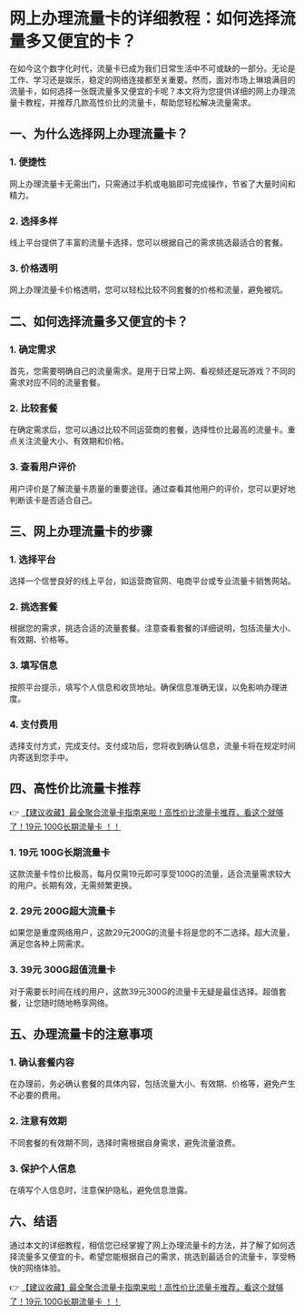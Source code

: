 # 网上办理流量卡的详细教程：如何选择流量多又便宜的卡？

在如今这个数字化时代，流量卡已成为我们日常生活中不可或缺的一部分。无论是工作、学习还是娱乐，稳定的网络连接都至关重要。然而，面对市场上琳琅满目的流量卡，如何选择一张既流量多又便宜的卡呢？本文将为您提供详细的网上办理流量卡教程，并推荐几款高性价比的流量卡，帮助您轻松解决流量需求。

## 一、为什么选择网上办理流量卡？

### 1. 便捷性
网上办理流量卡无需出门，只需通过手机或电脑即可完成操作，节省了大量时间和精力。

### 2. 选择多样
线上平台提供了丰富的流量卡选择，您可以根据自己的需求挑选最适合的套餐。

### 3. 价格透明
网上办理流量卡价格透明，您可以轻松比较不同套餐的价格和流量，避免被坑。

## 二、如何选择流量多又便宜的卡？

### 1. 确定需求
首先，您需要明确自己的流量需求。是用于日常上网、看视频还是玩游戏？不同的需求对应不同的流量套餐。

### 2. 比较套餐
在确定需求后，您可以通过比较不同运营商的套餐，选择性价比最高的流量卡。重点关注流量大小、有效期和价格。

### 3. 查看用户评价
用户评价是了解流量卡质量的重要途径。通过查看其他用户的评价，您可以更好地判断该卡是否适合自己。

## 三、网上办理流量卡的步骤

### 1. 选择平台
选择一个信誉良好的线上平台，如运营商官网、电商平台或专业流量卡销售网站。

### 2. 挑选套餐
根据您的需求，挑选合适的流量套餐。注意查看套餐的详细说明，包括流量大小、有效期、价格等。

### 3. 填写信息
按照平台提示，填写个人信息和收货地址。确保信息准确无误，以免影响办理进度。

### 4. 支付费用
选择支付方式，完成支付。支付成功后，您将收到确认信息，流量卡将在规定时间内寄送到您手中。

## 四、高性价比流量卡推荐

👉 [【建议收藏】最全聚合流量卡指南来啦！高性价比流量卡推荐，看这个就够了！19元 100G长期流量卡 ！！](https://bit.ly/Liuliangka)

### 1. 19元 100G长期流量卡
这款流量卡性价比极高，每月仅需19元即可享受100G的流量，适合流量需求较大的用户。长期有效，无需频繁更换。

### 2. 29元 200G超大流量卡
如果您是重度网络用户，这款29元200G的流量卡将是您的不二选择。超大流量，满足您各种上网需求。

### 3. 39元 300G超值流量卡
对于需要长时间在线的用户，这款39元300G的流量卡无疑是最佳选择。超值套餐，让您随时随地畅享网络。

## 五、办理流量卡的注意事项

### 1. 确认套餐内容
在办理前，务必确认套餐的具体内容，包括流量大小、有效期、价格等，避免产生不必要的费用。

### 2. 注意有效期
不同套餐的有效期不同，选择时需根据自身需求，避免流量浪费。

### 3. 保护个人信息
在填写个人信息时，注意保护隐私，避免信息泄露。

## 六、结语

通过本文的详细教程，相信您已经掌握了网上办理流量卡的方法，并了解了如何选择流量多又便宜的卡。希望您能根据自己的需求，挑选到最适合的流量卡，享受畅快的网络体验。

👉 [【建议收藏】最全聚合流量卡指南来啦！高性价比流量卡推荐，看这个就够了！19元 100G长期流量卡 ！！](https://bit.ly/Liuliangka)